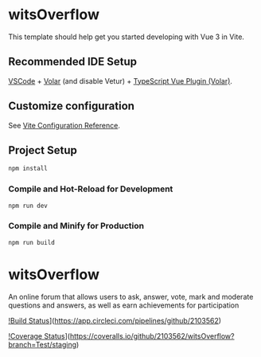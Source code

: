# witsOverflow

This template should help get you started developing with Vue 3 in Vite.

## Recommended IDE Setup

[VSCode](https://code.visualstudio.com/) + [Volar](https://marketplace.visualstudio.com/items?itemName=johnsoncodehk.volar) (and disable Vetur) + [TypeScript Vue Plugin (Volar)](https://marketplace.visualstudio.com/items?itemName=johnsoncodehk.vscode-typescript-vue-plugin).

## Customize configuration

See [Vite Configuration Reference](https://vitejs.dev/config/).

## Project Setup

```sh
npm install
```

### Compile and Hot-Reload for Development

```sh
npm run dev
```

### Compile and Minify for Production

```sh
npm run build
```
# witsOverflow
An online forum that allows users to ask, answer, vote, mark and moderate questions and answers, as well as earn achievements for participation 

[!Build Status](https://circleci.com/gh/2103562/witsOverflow.svg?branch=Test/staging)](https://app.circleci.com/pipelines/github/2103562)

[!Coverage Status](https://coveralls.io/repos/github/2103562/witsOverflow/badge.svg?branch=Test/staging)](https://coveralls.io/github/2103562/witsOverflow?branch=Test/staging)
